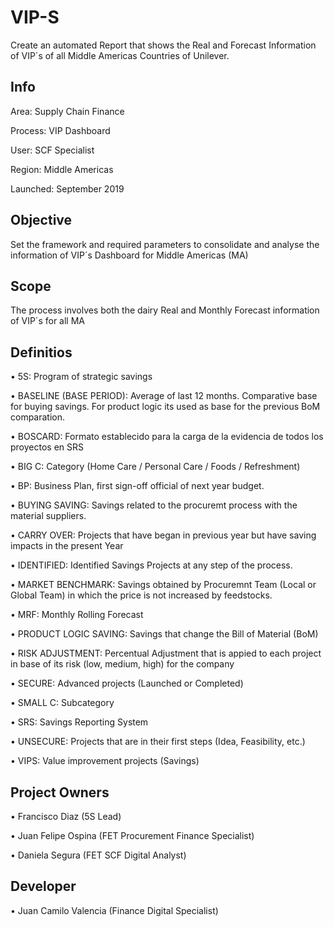 # VIP-S
Create an automated Report that shows the Real and Forecast Information of VIP´s of all Middle Americas Countries of Unilever.  

## Info
Area: Supply Chain Finance

Process: VIP Dashboard

User: SCF Specialist

Region: Middle Americas

Launched: September 2019


## Objective
Set the framework and required parameters to consolidate and analyse the information of VIP´s Dashboard for Middle Americas (MA)

## Scope
The process involves both the dairy Real and Monthly Forecast information of VIP´s for all MA

## Definitios
•	5S: Program of strategic savings

•	BASELINE (BASE PERIOD): Average of last 12 months. Comparative base for buying savings. For product logic its used as base for the previous BoM comparation.

•	BOSCARD: Formato establecido para la carga de la evidencia de todos los proyectos en SRS

•	BIG C: Category (Home Care / Personal Care / Foods / Refreshment)

•	BP: Business Plan, first sign-off official of next year budget.

•	BUYING SAVING: Savings related to the procuremt process with the material suppliers.

•	CARRY OVER: Projects that have began in previous year but have saving impacts in the present Year

•	IDENTIFIED: Identified Savings Projects at any step of the process. 

•	MARKET BENCHMARK: Savings obtained by Procuremnt Team (Local or Global Team) in which the price is not increased by feedstocks.

•	MRF: Monthly Rolling Forecast 

•	PRODUCT LOGIC SAVING: Savings that change the Bill of Material (BoM)

•	RISK ADJUSTMENT: Percentual Adjustment that is appied to each project in base of its risk (low, medium, high) for the company 

•	SECURE: Advanced projects (Launched or Completed)

•	SMALL C: Subcategory 

•	SRS: Savings Reporting System 

•	UNSECURE: Projects that are in their first steps (Idea, Feasibility, etc.)

•	VIPS: Value improvement projects (Savings)

## Project Owners

• Francisco Diaz (5S Lead)

• Juan Felipe Ospina (FET Procurement Finance Specialist)

• Daniela Segura (FET SCF Digital Analyst)

## Developer

• Juan Camilo Valencia (Finance Digital Specialist)

